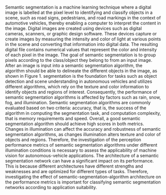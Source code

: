 Semantic segmentation is a machine learning technique where a digital image is labelled at the pixel level to
identifying and classify objects in a scene, such as road signs, pedestrians, and road markings in the context
of automotive vehicles, thereby enabling a computer to interpret the content in the image. Digital
images are created using devices such as digital cameras, scanners, or graphic design software. These devices
capture or create images by measuring the intensity and color of light at various points in the scene and
converting that information into digital data. The resulting digital file contains numerical values that
represent the color and intensity of each pixel in the image. The goal of semantic segmentation is to
group pixels according to the class/object they belong to from an input image. After an image is input
into a semantic segmentation algorithm, the algorithm should be able to delineate the different objects in
the image, as shown in Figure 1. segmentation is the foundation for tasks such as object detection and
scene understanding in autonomous vehicles and utilizes different algorithms, which rely on the texture and
color information to identify objects and regions of interest. Consequently, the performance of semantic
segmentation algorithms is affected by factors such as rain, snow, fog, and illumination. Semantic
segmentation algorithms are commonly evaluated based on two criteria: accuracy, that is, the success of the
algorithm in computing the segmentation task, and computation complexity, that is memory requirements
and speed. Overall, a good semantic segmentation algorithm should achieve high scores in both metrics. 
Changes in illumination can affect the accuracy and robustness of semantic segmentation algorithms,
as changes illumination alters texture and color of objects and regions. Therefore, the investigation
of the perception performance metrics of semantic segmentation algorithms under different illumination
conditions is necessary to assess the applicability of machine vision for autonomous-vehicle applications.
The architecture of a semantic segmentation network can have a significant impact on its performance. This
is because different architectures have different strengths and weaknesses and are optimized for different
types of tasks. Therefore, investigating the effect of semantic-segmentation-algorithm architecture on the
performance metrics is important for classifying semantic segmentation networks according to application
suitability.
